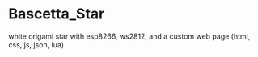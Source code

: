 # Bascetta_Star
white origami star with esp8266, ws2812, and a custom web page (html, css, js, json, lua)
